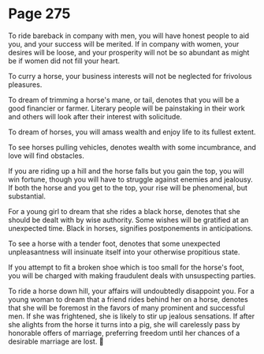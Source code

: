 # Page 275
To ride bareback in company with men, you will have honest
people to aid you, and your success will be merited.
If in company with women, your desires will be loose, and your
prosperity will not be so abundant as might be if women did
not fill your heart.


To curry a horse, your business interests will not be neglected
for frivolous pleasures.


To dream of trimming a horse's mane, or tail, denotes that you will be
a good financier or farmer. Literary people will be painstaking in their
work and others will look after their interest with solicitude.


To dream of horses, you will amass wealth and enjoy life
to its fullest extent.


To see horses pulling vehicles, denotes wealth with some incumbrance,
and love will find obstacles.


If you are riding up a hill and the horse falls but you gain the top,
you will win fortune, though you will have to struggle against
enemies and jealousy. If both the horse and you get to the top,
your rise will be phenomenal, but substantial.


For a young girl to dream that she rides a black horse,
denotes that she should be dealt with by wise authority.
Some wishes will be gratified at an unexpected time.
Black in horses, signifies postponements in anticipations.


To see a horse with a tender foot, denotes that some unexpected unpleasantness
will insinuate itself into your otherwise propitious state.


If you attempt to fit a broken shoe which is too small for the horse's foot,
you will be charged with making fraudulent deals with unsuspecting parties.


To ride a horse down hill, your affairs will undoubtedly disappoint you.
For a young woman to dream that a friend rides behind her on a horse,
denotes that she will be foremost in the favors of many prominent
and successful men. If she was frightened, she is likely to stir up
jealous sensations. If after she alights from the horse it turns
into a pig, she will carelessly pass by honorable offers of marriage,
preferring freedom until her chances of a desirable marriage are lost.
